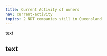 ```yaml
---
title: Current Activity of owners
nav: current-activity
topics: 2 NDT companies still in Queensland
---
```



text
## text

